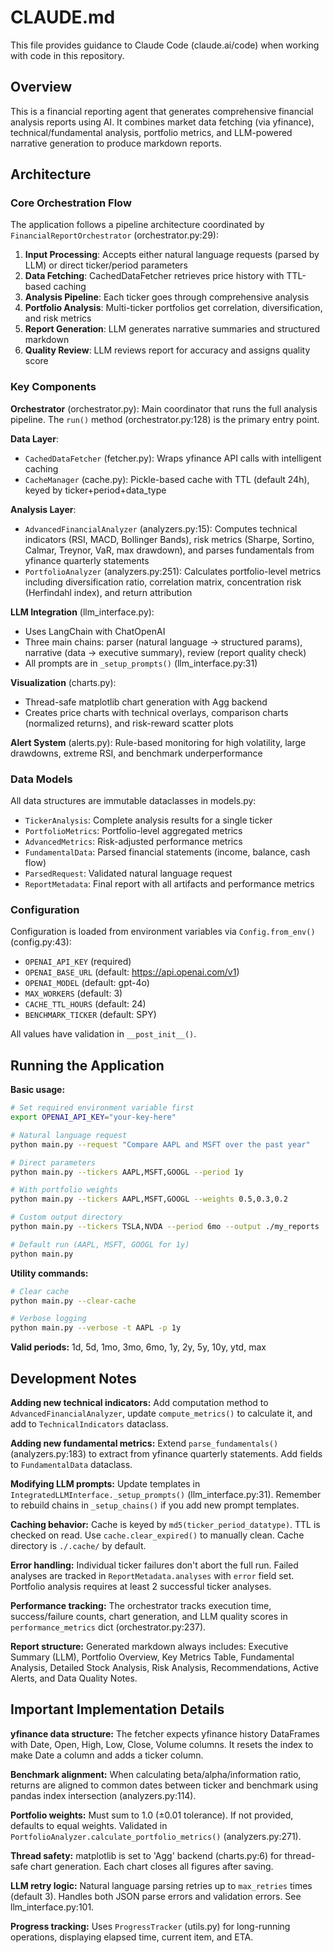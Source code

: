 # CLAUDE.md

This file provides guidance to Claude Code (claude.ai/code) when working with code in this repository.

## Overview

This is a financial reporting agent that generates comprehensive financial analysis reports using AI. It combines market data fetching (via yfinance), technical/fundamental analysis, portfolio metrics, and LLM-powered narrative generation to produce markdown reports.

## Architecture

### Core Orchestration Flow

The application follows a pipeline architecture coordinated by `FinancialReportOrchestrator` (orchestrator.py:29):

1. **Input Processing**: Accepts either natural language requests (parsed by LLM) or direct ticker/period parameters
2. **Data Fetching**: CachedDataFetcher retrieves price history with TTL-based caching
3. **Analysis Pipeline**: Each ticker goes through comprehensive analysis
4. **Portfolio Analysis**: Multi-ticker portfolios get correlation, diversification, and risk metrics
5. **Report Generation**: LLM generates narrative summaries and structured markdown
6. **Quality Review**: LLM reviews report for accuracy and assigns quality score

### Key Components

**Orchestrator** (orchestrator.py): Main coordinator that runs the full analysis pipeline. The `run()` method (orchestrator.py:128) is the primary entry point.

**Data Layer**:
- `CachedDataFetcher` (fetcher.py): Wraps yfinance API calls with intelligent caching
- `CacheManager` (cache.py): Pickle-based cache with TTL (default 24h), keyed by ticker+period+data_type

**Analysis Layer**:
- `AdvancedFinancialAnalyzer` (analyzers.py:15): Computes technical indicators (RSI, MACD, Bollinger Bands), risk metrics (Sharpe, Sortino, Calmar, Treynor, VaR, max drawdown), and parses fundamentals from yfinance quarterly statements
- `PortfolioAnalyzer` (analyzers.py:251): Calculates portfolio-level metrics including diversification ratio, correlation matrix, concentration risk (Herfindahl index), and return attribution

**LLM Integration** (llm_interface.py):
- Uses LangChain with ChatOpenAI
- Three main chains: parser (natural language → structured params), narrative (data → executive summary), review (report quality check)
- All prompts are in `_setup_prompts()` (llm_interface.py:31)

**Visualization** (charts.py):
- Thread-safe matplotlib chart generation with Agg backend
- Creates price charts with technical overlays, comparison charts (normalized returns), and risk-reward scatter plots

**Alert System** (alerts.py): Rule-based monitoring for high volatility, large drawdowns, extreme RSI, and benchmark underperformance

### Data Models

All data structures are immutable dataclasses in models.py:
- `TickerAnalysis`: Complete analysis results for a single ticker
- `PortfolioMetrics`: Portfolio-level aggregated metrics
- `AdvancedMetrics`: Risk-adjusted performance metrics
- `FundamentalData`: Parsed financial statements (income, balance, cash flow)
- `ParsedRequest`: Validated natural language request
- `ReportMetadata`: Final report with all artifacts and performance metrics

### Configuration

Configuration is loaded from environment variables via `Config.from_env()` (config.py:43):
- `OPENAI_API_KEY` (required)
- `OPENAI_BASE_URL` (default: https://api.openai.com/v1)
- `OPENAI_MODEL` (default: gpt-4o)
- `MAX_WORKERS` (default: 3)
- `CACHE_TTL_HOURS` (default: 24)
- `BENCHMARK_TICKER` (default: SPY)

All values have validation in `__post_init__()`.

## Running the Application

**Basic usage:**
```bash
# Set required environment variable first
export OPENAI_API_KEY="your-key-here"

# Natural language request
python main.py --request "Compare AAPL and MSFT over the past year"

# Direct parameters
python main.py --tickers AAPL,MSFT,GOOGL --period 1y

# With portfolio weights
python main.py --tickers AAPL,MSFT,GOOGL --weights 0.5,0.3,0.2

# Custom output directory
python main.py --tickers TSLA,NVDA --period 6mo --output ./my_reports

# Default run (AAPL, MSFT, GOOGL for 1y)
python main.py
```

**Utility commands:**
```bash
# Clear cache
python main.py --clear-cache

# Verbose logging
python main.py --verbose -t AAPL -p 1y
```

**Valid periods:** 1d, 5d, 1mo, 3mo, 6mo, 1y, 2y, 5y, 10y, ytd, max

## Development Notes

**Adding new technical indicators:** Add computation method to `AdvancedFinancialAnalyzer`, update `compute_metrics()` to calculate it, and add to `TechnicalIndicators` dataclass.

**Adding new fundamental metrics:** Extend `parse_fundamentals()` (analyzers.py:183) to extract from yfinance quarterly statements. Add fields to `FundamentalData` dataclass.

**Modifying LLM prompts:** Update templates in `IntegratedLLMInterface._setup_prompts()` (llm_interface.py:31). Remember to rebuild chains in `_setup_chains()` if you add new prompt templates.

**Caching behavior:** Cache is keyed by `md5(ticker_period_datatype)`. TTL is checked on read. Use `cache.clear_expired()` to manually clean. Cache directory is `./.cache/` by default.

**Error handling:** Individual ticker failures don't abort the full run. Failed analyses are tracked in `ReportMetadata.analyses` with `error` field set. Portfolio analysis requires at least 2 successful ticker analyses.

**Performance tracking:** The orchestrator tracks execution time, success/failure counts, chart generation, and LLM quality scores in `performance_metrics` dict (orchestrator.py:237).

**Report structure:** Generated markdown always includes: Executive Summary (LLM), Portfolio Overview, Key Metrics Table, Fundamental Analysis, Detailed Stock Analysis, Risk Analysis, Recommendations, Active Alerts, and Data Quality Notes.

## Important Implementation Details

**yfinance data structure:** The fetcher expects yfinance history DataFrames with Date, Open, High, Low, Close, Volume columns. It resets the index to make Date a column and adds a ticker column.

**Benchmark alignment:** When calculating beta/alpha/information ratio, returns are aligned to common dates between ticker and benchmark using pandas index intersection (analyzers.py:114).

**Portfolio weights:** Must sum to 1.0 (±0.01 tolerance). If not provided, defaults to equal weights. Validated in `PortfolioAnalyzer.calculate_portfolio_metrics()` (analyzers.py:271).

**Thread safety:** matplotlib is set to 'Agg' backend (charts.py:6) for thread-safe chart generation. Each chart closes all figures after saving.

**LLM retry logic:** Natural language parsing retries up to `max_retries` times (default 3). Handles both JSON parse errors and validation errors. See llm_interface.py:101.

**Progress tracking:** Uses `ProgressTracker` (utils.py) for long-running operations, displaying elapsed time, current item, and ETA.
